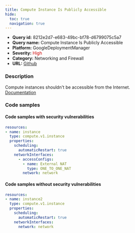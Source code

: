```yaml
---
title: Compute Instance Is Publicly Accessible
hide:
  toc: true
  navigation: true
---
```


<style>
  .highlight .hll {
    background-color: #ff171742;
  }
  .md-content {
    max-width: 1100px;
    margin: 0 auto;
  }
</style>

-   **Query id:** 8212e2d7-e683-49bc-bf78-d6799075c5a7
-   **Query name:** Compute Instance Is Publicly Accessible
-   **Platform:** GoogleDeploymentManager
-   **Severity:** <span style="color:#C00">High</span>
-   **Category:** Networking and Firewall
-   **URL:** [Github](https://github.com/Checkmarx/kics/tree/master/assets/queries/googleDeploymentManager/gcp/compute_instance_is_publicly_accessible)

### Description
Compute instances shouldn't be accessible from the Internet.<br>
[Documentation](https://cloud.google.com/compute/docs/reference/rest/v1/instances)

### Code samples
#### Code samples with security vulnerabilities
```yaml title="Positive test num. 1 - yaml file" hl_lines="8"
resources:
- name: instance
  type: compute.v1.instance
  properties:
    scheduling:
      automaticRestart: true
    networkInterfaces:
      - accessConfigs:
        - name: External NAT
          type: ONE_TO_ONE_NAT
        network: network

```


#### Code samples without security vulnerabilities
```yaml title="Negative test num. 1 - yaml file"
resources:
- name: instance2
  type: compute.v1.instance
  properties:
    scheduling:
      automaticRestart: true
    networkInterfaces:
      network: network

```
